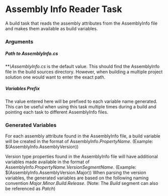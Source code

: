 ﻿# Assembly Info Reader Task

A build task that reads the assembly attributes from the AssemblyInfo file and makes them available as build variables.

### Arguments
##### Path to AssemblyInfo.cs
***\\AssemblyInfo.cs* is the default value.  This should find the AssemblyInfo file in the build sources directory.  However, when building a multiple project solution one would want to enter the exact path.

##### Variables Prefix
The value entered here will be prefixed to each variable name generated.  This can be useful when using this task multiple times during a build and pointing each task to different AssemblyInfo files.

### Generated Variables
For each assembly attribute found in the AssemblyInfo file, a build variable will be created in the format of AssemblyInfo.*PropertyName*. (Example: $(AssemblyInfo.AssemblyVersion))

Version type properties found in the AssemblyInfo file will have additional variables made available in the format of AssemblyInfo.*PropertyName*.*VersionSegmentName*. (Example: $(AssemblyInfo.AssemblyVersion.Major)) When parsing the version variables, the generated variables are based on the following naming convention *Major*.*Minor*.*Build*.*Release*.  (Note: The *Build* segment can also be referenced as *Patch*)